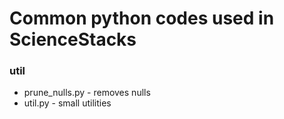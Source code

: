 # Common python codes used in ScienceStacks

### util

- prune_nulls.py - removes nulls
- util.py - small utilities
